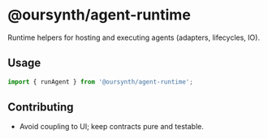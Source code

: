 # @oursynth/agent-runtime

Runtime helpers for hosting and executing agents (adapters, lifecycles, IO).

## Usage

```ts
import { runAgent } from '@oursynth/agent-runtime';
```

## Contributing

- Avoid coupling to UI; keep contracts pure and testable.
